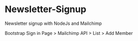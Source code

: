 # Newsletter-Signup
Newsletter signup with NodeJs and Mailchimp

Bootstrap Sign in Page > Mailchimp API > List > Add Member 
